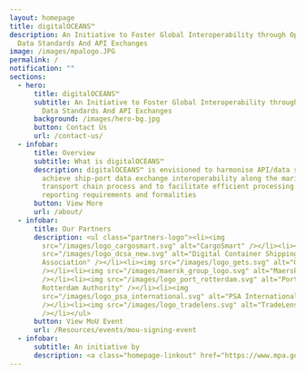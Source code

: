 ```yaml
---
layout: homepage
title: digitalOCEANS™
description: An Initiative to Foster Global Interoperability through Open/Common
  Data Standards And API Exchanges
image: /images/mpalogo.JPG
permalink: /
notification: ""
sections:
  - hero:
      title: digitalOCEANS™
      subtitle: An Initiative to Foster Global Interoperability through Open/Common
        Data Standards And API Exchanges
      background: /images/hero-bg.jpg
      button: Contact Us
      url: /contact-us/
  - infobar:
      title: Overview
      subtitle: What is digitalOCEANS™
      description: digitalOCEANS™ is envisioned to harmonise API/data standards to
        achieve ship-port data exchange interoperability along the maritime
        transport chain process and to facilitate efficient processing of port
        reporting requirements and formalities
      button: View More
      url: /about/
  - infobar:
      title: Our Partners
      description: <ul class="partners-logo"><li><img
        src="/images/logo_cargosmart.svg" alt="CargoSmart" /></li><li><img
        src="/images/logo_dcsa_new.svg" alt="Digital Container Shipping
        Association" /></li><li><img src="/images/logo_gets.svg" alt="GeTS"
        /></li><li><img src="/images/maersk_group_logo.svg" alt="Maersk GTD"
        /></li><li><img src="/images/logo_port_rotterdam.svg" alt="Port of
        Rotterdam Authority" /></li><li><img
        src="/images/logo_psa_international.svg" alt="PSA International"
        /></li><li><img src="/images/logo_tradelens.svg" alt="TradeLens"
        /></li></ul>
      button: View MoU Event
      url: /Resources/events/mou-signing-event
  - infobar:
      subtitle: An initiative by
      description: <a class="homepage-linkout" href="https://www.mpa.gov.sg/web/portal/home" target="_blank"><img id="main-site-logo" src="/images/mpalogo.jpg" /></a>
---
```

